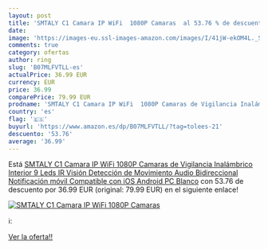 ```yaml
---
layout: post
title: 'SMTALY C1 Camara IP WiFi  1080P Camaras  al 53.76 % de descuento'
date: 
image: 'https://images-eu.ssl-images-amazon.com/images/I/41jW-ekOM4L._SL200_.jpg'
comments: true
category: ofertas
author: ring
slug: 'B07MLFVTLL-es'
actualPrice: 36.99 EUR
currency: EUR
price: 36.99
comparePrice: 79.99 EUR
prodname: 'SMTALY C1 Camara IP WiFi  1080P Camaras de Vigilancia Inalámbrico Interior 9 Leds IR Visión  Detección de Movimiento  Audio Bidireccional  Notificación móvil  Compatible con iOS  Android  PC  Blanco'
country: 'es'
flag: '🇪🇸'
buyurl: 'https://www.amazon.es/dp/B07MLFVTLL/?tag=tolees-21'
descuento: '53.76'
average: '36.99'
---
```


Está [SMTALY C1 Camara IP WiFi  1080P Camaras de Vigilancia Inalámbrico Interior 9 Leds IR Visión  Detección de Movimiento  Audio Bidireccional  Notificación móvil  Compatible con iOS  Android  PC  Blanco](https://www.amazon.es/dp/B07MLFVTLL/?tag=tolees-21) con 53.76 de descuento por 36.99 EUR (original: 79.99 EUR) en el siguiente enlace!

[![SMTALY C1 Camara IP WiFi  1080P Camaras ](https://images-eu.ssl-images-amazon.com/images/I/41jW-ekOM4L._SL200_.jpg)](https://www.amazon.es/dp/B07MLFVTLL/?tag=tolees-21)

ℹ️:


[Ver la oferta!!](https://www.amazon.es/dp/B07MLFVTLL/?tag=tolees-21)
